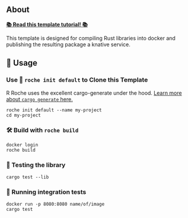 ## About

[**📚 Read this template tutorial! 📚**][template-docs]

This template is designed for compiling Rust libraries into docker and 
publishing the resulting package a knative service.

[tutorials]: https://roche-rs.org/tutorials/index.html
[template-docs]: TBD

## 🚴 Usage

### Use 🐑 `roche init default` to Clone this Template
R
Roche uses the excellent cargo-generate under the hood.
[Learn more about `cargo generate` here.](https://github.com/ashleygwilliams/cargo-generate)

```
roche init default --name my-project
cd my-project
```

### 🛠️ Build with `roche build`

```
docker login
roche build
```

### 🔬 Testing the library

```
cargo test --lib
```

### 🐑 Running integration tests

```
docker run -p 8080:8080 name/of/image
cargo test
```
